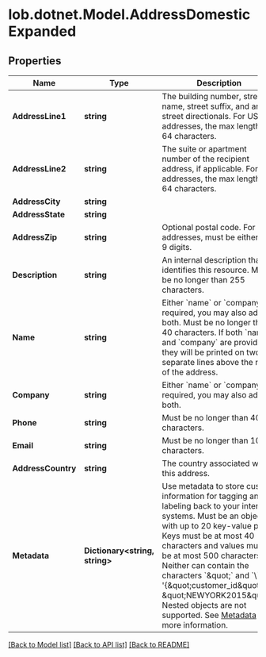 # lob.dotnet.Model.AddressDomesticExpanded

## Properties

Name | Type | Description | Notes
------------ | ------------- | ------------- | -------------
**AddressLine1** | **string** | The building number, street name, street suffix, and any street directionals. For US addresses, the max length is 64 characters. | [optional] 
**AddressLine2** | **string** | The suite or apartment number of the recipient address, if applicable. For US addresses, the max length is 64 characters. | [optional] 
**AddressCity** | **string** |  | [optional] 
**AddressState** | **string** |  | [optional] 
**AddressZip** | **string** | Optional postal code. For US addresses, must be either 5 or 9 digits. | [optional] 
**Description** | **string** | An internal description that identifies this resource. Must be no longer than 255 characters.  | [optional] 
**Name** | **string** | Either &#x60;name&#x60; or &#x60;company&#x60; is required, you may also add both. Must be no longer than 40 characters. If both &#x60;name&#x60; and &#x60;company&#x60; are provided, they will be printed on two separate lines above the rest of the address.  | [optional] 
**Company** | **string** | Either &#x60;name&#x60; or &#x60;company&#x60; is required, you may also add both. | [optional] 
**Phone** | **string** | Must be no longer than 40 characters. | [optional] 
**Email** | **string** | Must be no longer than 100 characters. | [optional] 
**AddressCountry** | **string** | The country associated with this address. | [optional] 
**Metadata** | **Dictionary&lt;string, string&gt;** | Use metadata to store custom information for tagging and labeling back to your internal systems. Must be an object with up to 20 key-value pairs. Keys must be at most 40 characters and values must be at most 500 characters. Neither can contain the characters &#x60;\&quot;&#x60; and &#x60;\\&#x60;. i.e. &#39;{\&quot;customer_id\&quot; : \&quot;NEWYORK2015\&quot;}&#39; Nested objects are not supported.  See [Metadata](#section/Metadata) for more information. | [optional] 

[[Back to Model list]](../README.md#documentation-for-models) [[Back to API list]](../README.md#documentation-for-api-endpoints) [[Back to README]](../README.md)

